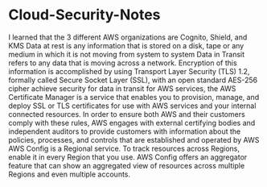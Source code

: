 # Cloud-Security-Notes
I learned that the 3 different AWS organizations are Cognito, Shield, and KMS
Data at rest is any information that is stored on a disk, tape or any medium in which it is not moving from system to system
Data in Transit refers to any data that is moving across a network. Encryption of this information is accomplished by using Transport Layer Security (TLS) 1.2, formally called Secure Socket Layer (SSL), with an open standard AES-256 cipher
 achieve security for data in transit for AWS services, the AWS Certificate Manager is a service that enables you to provision, manage, and deploy SSL or TLS certificates for use with AWS services and your internal connected resources.
 In order to ensure both AWS and their customers comply with these rules, AWS engages with external certifying bodies and independent auditors to provide customers with information about the policies, processes, and controls that are established and operated by AWS
 AWS Config is a Regional service. To track resources across Regions, enable it in every Region that you use. AWS Config offers an aggregator feature that can show an aggregated view of resources across multiple Regions and even multiple accounts.
